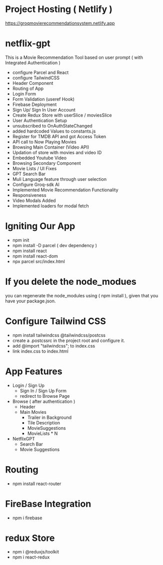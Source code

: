 # Project Hosting ( Netlify )
https://groqmovierecommendationsystem.netlify.app

# netflix-gpt
This is a Movie Recommendation Tool based on user prompt ( with Integrated Authentication )
- configure Parcel and React
- configure TailwindCSS
- Header Component
- Routing of App
- Login Form
- Form Validation (useref Hook)
- Firebase Deployment
- Sign Up/ Sign In User Account
- Create Redux Store with userSlice / moviesSlice
- User Authentication Setup
- unsubscribed to OnAuthStateChanged
- added hardcoded Values to constants.js
- Register for TMDB API and got Access Token
- API call to Now Playing Movies
- Browsing Main Container (Video API)
- Updation of store with movies and video ID
- Embedded Youtube Video
- Browsing Secondary Component
- Movie Lists / UI Fixes
- GPT Search Bar
- Muli Language feature through user selection
- Configure Groq-sdk AI 
- Implemented Movie Recommendation Functionality
- Responsiveness
- Video Modals Added
- Implemented loaders for modal fetch

# Igniting Our App
- npm init
- npm install -D parcel  ( dev dependency )
- npm install react
- npm install react-dom
- npx parcel src/index.html 

# If you delete the node_modues
you can regenerate the node_modules using  ( npm install ), given that you have your package.json.

# Configure Tailwind CSS
- npm install tailwindcss @tailwindcss/postcss
- create a .postcssrc in the project root and configure it.
- add  @import "tailwindcss"; to index.css
- link index.css to index.html

# App Features
- Login / Sign Up 
   - Sign In / Sign Up Form
   - redirect to Browse Page
- Browse ( after authentication )
  - Header
  - Main Movies
     - Trailer in Background
     - Tile  Description
     - MovieSuggestions
     - MovieLists * N
- NetflixGPT
   - Search Bar
   - Movie Suggestions

# Routing
- npm install react-router

# FireBase Integration
- npm i firebase

# redux Store
- npm i @reduxjs/toolkit
- npm i react-redux
